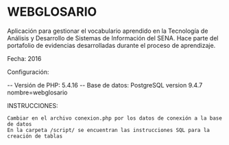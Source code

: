 # WEBGLOSARIO

Aplicación para gestionar el vocabulario aprendido en la Tecnología de Análisis y Desarrollo de Sistemas de Información del SENA.
Hace parte del portafolio de evidencias desarrolladas durante el proceso de aprendizaje.

Fecha: 2016

Configuración:

-- Versión de PHP: 5.4.16 -- Base de datos: PostgreSQL version 9.4.7 nombre=webglosario

INSTRUCCIONES:

    Cambiar en el archivo conexion.php por los datos de conexión a la base de datos
    En la carpeta /script/ se encuentran las instrucciones SQL para la creación de tablas
